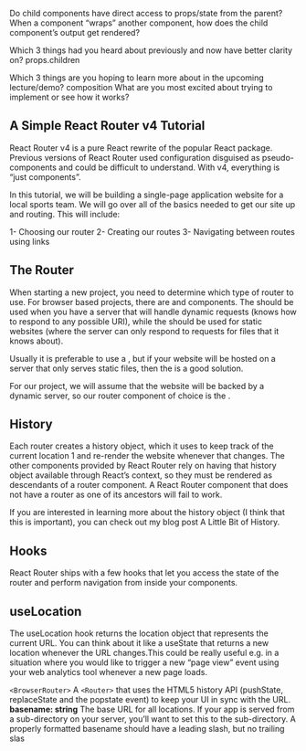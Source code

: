 

Do child components have direct access to props/state from the parent?
When a component “wraps” another component, how does the child component’s output get rendered?


Which 3 things had you heard about previously and now have better clarity on?
props.children

Which 3 things are you hoping to learn more about in the upcoming lecture/demo?
composition
What are you most excited about trying to implement or see how it works?

## A Simple React Router v4 Tutorial

React Router v4 is a pure React rewrite of the popular React package. Previous versions of React Router used configuration disguised as pseudo-components and could be difficult to understand. With v4, everything is “just components”.

In this tutorial, we will be building a single-page application website for a local sports team. We will go over all of the basics needed to get our site up and routing. This will include:

1- Choosing our router
2- Creating our routes
3- Navigating between routes using links

## The Router
When starting a new project, you need to determine which type of router to use. For browser based projects, there are <BrowserRouter> and <HashRouter> components. The <BrowserRouter> should be used when you have a server that will handle dynamic requests (knows how to respond to any possible URI), while the <HashRouter> should be used for static websites (where the server can only respond to requests for files that it knows about).

Usually it is preferable to use a <BrowserRouter>, but if your website will be hosted on a server that only serves static files, then the <HashRouter> is a good solution.

For our project, we will assume that the website will be backed by a dynamic server, so our router component of choice is the <BrowserRouter>.

## History
Each router creates a history object, which it uses to keep track of the current location 1 and re-render the website whenever that changes. The other components provided by React Router rely on having that history object available through React’s context, so they must be rendered as descendants of a router component. A React Router component that does not have a router as one of its ancestors will fail to work.

If you are interested in learning more about the history object (I think that this is important), you can check out my blog post A Little Bit of History.
## Hooks

React Router ships with a few hooks that let you access the state of the router and perform navigation from inside your components.

## useLocation

The useLocation hook returns the location object that represents the current URL. You can think about it like a useState that returns a new location whenever the URL changes.This could be really useful e.g. in a situation where you would like to trigger a new “page view” event using your web analytics tool whenever a new page loads.

`<BrowserRouter>`
A `<Router>` that uses the HTML5 history API (pushState, replaceState and the popstate event) to keep your UI in sync with the URL.
**basename: string**
The base URL for all locations. If your app is served from a sub-directory on your server, you’ll want to set this to the sub-directory. A properly formatted basename should have a leading slash, but no trailing slas